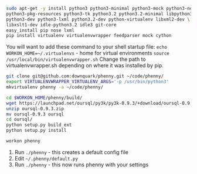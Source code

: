 ```bash
sudo apt-get -y install python3 python3-minimal python3-mock python3-nose \
python3-pkg-resources python3-tk python3.2 python3.2-minimal libpython3.2 \
python3-dev python3-lxml python3.2-dev python-virtualenv libxml2-dev \
libxslt1-dev idle-python3.2 idle3 git-core
easy_install pip nose lxml
pip install virtualenv virtualenvwrapper feedparser mock cython
```

You will want to add these command to your shell startup file:
`echo WORKON_HOME=~/.virtualenvs` - home for virtual environments
`source /usr/local/bin/virtualenvwrapper.sh`
Change the path to virtualenvwrapper.sh depending on where it was installed by pip.

```bash
git clone git@github.com:downquark/phenny.git ~/code/phenny/
export VIRTUALENVWRAPPER_VIRTUALENV_ARGS='-p /usr/bin/python3'
mkvirtualenv phenny -a ~/code/phenny/

cd $WORKON_HOME/phenny/build/
wget https://launchpad.net/oursql/py3k/py3k-0.9.3/+download/oursql-0.9.3.zip
unzip oursql-0.9.3.zip
mv oursql-0.9.3 oursql
cd oursql/
python setup.py build_ext
python setup.py install

workon phenny
```
1. Run `./phenny` - this creates a default config file
2. Edit `~/.phenny/default.py`
3. Run `./phenny` - this now runs phenny with your settings
